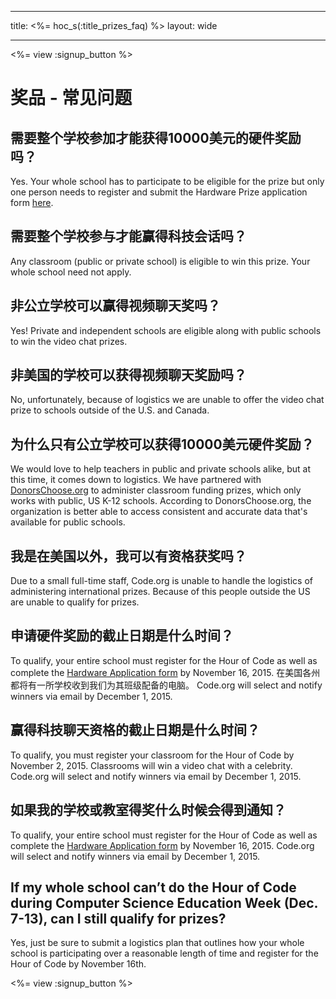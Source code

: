 * * *

title: <%= hoc_s(:title_prizes_faq) %> layout: wide

* * *

<%= view :signup_button %>

# 奖品 - 常见问题

## 需要整个学校参加才能获得10000美元的硬件奖励吗？

Yes. Your whole school has to participate to be eligible for the prize but only one person needs to register and submit the Hardware Prize application form [here](<%= resolve_url('/prizes') %>).

## 需要整个学校参与才能赢得科技会话吗？

Any classroom (public or private school) is eligible to win this prize. Your whole school need not apply.

## 非公立学校可以赢得视频聊天奖吗？

Yes! Private and independent schools are eligible along with public schools to win the video chat prizes.

## 非美国的学校可以获得视频聊天奖励吗？

No, unfortunately, because of logistics we are unable to offer the video chat prize to schools outside of the U.S. and Canada.

## 为什么只有公立学校可以获得10000美元硬件奖励？

We would love to help teachers in public and private schools alike, but at this time, it comes down to logistics. We have partnered with [DonorsChoose.org](http://donorschoose.org) to administer classroom funding prizes, which only works with public, US K-12 schools. According to DonorsChoose.org, the organization is better able to access consistent and accurate data that's available for public schools.

## 我是在美国以外，我可以有资格获奖吗？

Due to a small full-time staff, Code.org is unable to handle the logistics of administering international prizes. Because of this people outside the US are unable to qualify for prizes.

## 申请硬件奖励的截止日期是什么时间？

To qualify, your entire school must register for the Hour of Code as well as complete the [Hardware Application form](<%= resolve_url('/prizes') %>) by November 16, 2015. 在美国各州都将有一所学校收到我们为其班级配备的电脑。 Code.org will select and notify winners via email by December 1, 2015.

## 赢得科技聊天资格的截止日期是什么时间？

To qualify, you must register your classroom for the Hour of Code by November 2, 2015. Classrooms will win a video chat with a celebrity. Code.org will select and notify winners via email by December 1, 2015.

## 如果我的学校或教室得奖什么时候会得到通知？

To qualify, your entire school must register for the Hour of Code as well as complete the [Hardware Application form](<%= resolve_url('/prizes') %>) by November 16, 2015. Code.org will select and notify winners via email by December 1, 2015.

## If my whole school can’t do the Hour of Code during Computer Science Education Week (Dec. 7-13), can I still qualify for prizes?

Yes, just be sure to submit a logistics plan that outlines how your whole school is participating over a reasonable length of time and register for the Hour of Code by November 16th.

<%= view :signup_button %>